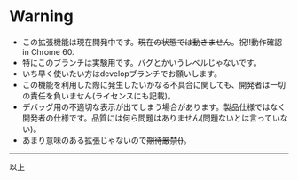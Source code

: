 # Warning  
  
* この拡張機能は現在開発中です。~~現在の状態では動きません~~。祝!!動作確認  in Chrome 60.
* 特にこのブランチは実験用です。バグとかいうレベルじゃないです。
* いち早く使いたい方はdevelopブランチでお願いします。
* この機能を利用した際に発生したいかなる不具合に関しても、開発者は一切の責任を負いません(ライセンスにも記載)。  
* デバッグ用の不適切な表示が出てしまう場合があります。製品仕様ではなく開発者の仕様です。品質には何ら問題はありません(問題ないとは言っていない)。
* あまり意味のある拡張じゃないので~~期待厳禁()~~。  
***  
以上  